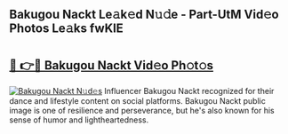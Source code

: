 ## Bakugou Nackt Le𝚊k𝚎d N𝚞𝚍e - Part-UtM Vid𝚎o Photos Le𝚊ks fwKlE

# <h2><a href="http://fb7jho.evod.top/?m=Bakugou+Nackt">🔗 👉🔴 Bakugou Nackt Vid𝚎o Ph𝚘t𝚘s</a></h2>

[![Bakugou Nackt N𝚞d𝚎s](https://i.imgur.com/8V9OHl7.gif)](http://fb7jho.evod.top/?m=Bakugou+Nackt)
Influencer Bakugou Nackt recognized for their dance and lifestyle content on social platforms. Bakugou Nackt public image is one of resilience and perseverance, but he's also known for his sense of humor and lightheartedness. 
